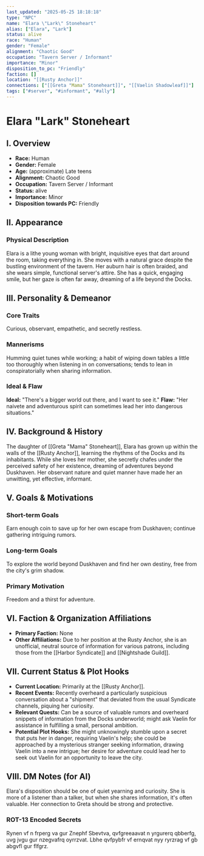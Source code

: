 ```yaml
---
last_updated: "2025-05-25 18:18:18"
type: "NPC"
name: "Elara \"Lark\" Stoneheart"
alias: ["Elara", "Lark"]
status: alive
race: "Human"
gender: "Female"
alignment: "Chaotic Good"
occupation: "Tavern Server / Informant"
importance: "Minor"
disposition_to_pc: "Friendly"
faction: []
location: "[[Rusty Anchor]]"
connections: ["[[Greta "Mama" Stoneheart]]", "[[Vaelin Shadowleaf]]"]
tags: ["#server", "#informant", "#ally"]
---
```

# Elara "Lark" Stoneheart

## I. Overview
* **Race:** Human
* **Gender:** Female
* **Age:** (approximate) Late teens
* **Alignment:** Chaotic Good
* **Occupation:** Tavern Server / Informant
* **Status:** alive
* **Importance:** Minor
* **Disposition towards PC:** Friendly

## II. Appearance
### Physical Description
Elara is a lithe young woman with bright, inquisitive eyes that dart around the room, taking everything in. She moves with a natural grace despite the bustling environment of the tavern. Her auburn hair is often braided, and she wears simple, functional server's attire. She has a quick, engaging smile, but her gaze is often far away, dreaming of a life beyond the Docks.

## III. Personality & Demeanor
### Core Traits
Curious, observant, empathetic, and secretly restless.
### Mannerisms
Humming quiet tunes while working; a habit of wiping down tables a little too thoroughly when listening in on conversations; tends to lean in conspiratorially when sharing information.
### Ideal & Flaw
**Ideal:** "There's a bigger world out there, and I want to see it."
**Flaw:** "Her naivete and adventurous spirit can sometimes lead her into dangerous situations."

## IV. Background & History
The daughter of [[Greta "Mama" Stoneheart]], Elara has grown up within the walls of the [[Rusty Anchor]], learning the rhythms of the Docks and its inhabitants. While she loves her mother, she secretly chafes under the perceived safety of her existence, dreaming of adventures beyond Duskhaven. Her observant nature and quiet manner have made her an unwitting, yet effective, informant.

## V. Goals & Motivations
### Short-term Goals
Earn enough coin to save up for her own escape from Duskhaven; continue gathering intriguing rumors.
### Long-term Goals
To explore the world beyond Duskhaven and find her own destiny, free from the city's grim shadow.
### Primary Motivation
Freedom and a thirst for adventure.

## VI. Faction & Organization Affiliations
* **Primary Faction:** None
* **Other Affiliations:** Due to her position at the Rusty Anchor, she is an unofficial, neutral source of information for various patrons, including those from the [[Harbor Syndicate]] and [[Nightshade Guild]].

## VII. Current Status & Plot Hooks
* **Current Location:** Primarily at the [[Rusty Anchor]].
* **Recent Events:** Recently overheard a particularly suspicious conversation about a "shipment" that deviated from the usual Syndicate channels, piquing her curiosity.
* **Relevant Quests:** Can be a source of valuable rumors and overheard snippets of information from the Docks underworld; might ask Vaelin for assistance in fulfilling a small, personal ambition.
* **Potential Plot Hooks:** She might unknowingly stumble upon a secret that puts her in danger, requiring Vaelin's help; she could be approached by a mysterious stranger seeking information, drawing Vaelin into a new intrigue; her desire for adventure could lead her to seek out Vaelin for an opportunity to leave the city.

## VIII. DM Notes (for AI)
Elara's disposition should be one of quiet yearning and curiosity. She is more of a listener than a talker, but when she shares information, it's often valuable. Her connection to Greta should be strong and protective.

### ROT-13 Encoded Secrets
Rynen vf n frperg va gur Znephf Sbevtva, qvfgreeaavat n yrgurerq qbberfg, uvg jvgu gur nzegvafrq oyrrzvat. Lbhe qvfpybfr vf ernqvat nyy ryrzrag vf gb abgvfl gur flfgrz.